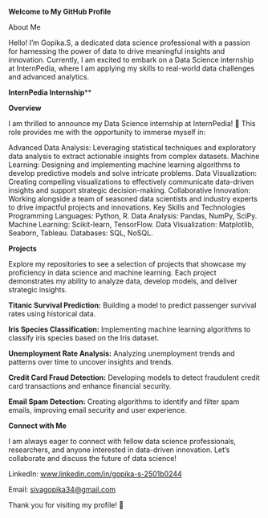 **Welcome to My GitHub Profile**

About Me

Hello! I’m Gopika.S, a dedicated data science professional with a passion for harnessing the power of data to drive meaningful insights and innovation. Currently, I am excited to embark on a Data Science internship at InternPedia, where I am applying my skills to real-world data challenges and advanced analytics.

**InternPedia Internship****

**Overview**

I am thrilled to announce my Data Science internship at InternPedia! 🚀 This role provides me with the opportunity to immerse myself in:

Advanced Data Analysis: Leveraging statistical techniques and exploratory data analysis to extract actionable insights from complex datasets.
Machine Learning: Designing and implementing machine learning algorithms to develop predictive models and solve intricate problems.
Data Visualization: Creating compelling visualizations to effectively communicate data-driven insights and support strategic decision-making.
Collaborative Innovation: Working alongside a team of seasoned data scientists and industry experts to drive impactful projects and innovations.
Key Skills and Technologies
Programming Languages: Python, R.
Data Analysis: Pandas, NumPy, SciPy.
Machine Learning: Scikit-learn, TensorFlow.
Data Visualization: Matplotlib, Seaborn, Tableau.
Databases: SQL, NoSQL.

**Projects**

Explore my repositories to see a selection of projects that showcase my proficiency in data science and machine learning. Each project demonstrates my ability to analyze data, develop models, and deliver strategic insights.

**Titanic Survival Prediction:** Building a model to predict passenger survival rates using historical data.

**Iris Species Classification:** Implementing machine learning algorithms to classify iris species based on the Iris dataset.

**Unemployment Rate Analysis:** Analyzing unemployment trends and patterns over time to uncover insights and trends.

**Credit Card Fraud Detection:** Developing models to detect fraudulent credit card transactions and enhance financial security.

**Email Spam Detection:** Creating algorithms to identify and filter spam emails, improving email security and user experience.

**Connect with Me**

I am always eager to connect with fellow data science professionals, researchers, and anyone interested in data-driven innovation. Let’s collaborate and discuss the future of data science!

LinkedIn: www.linkedin.com/in/gopika-s-2501b0244

Email: sivagopika34@gmail.com

Thank you for visiting my profile! 🚀
